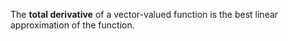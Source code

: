 The **total derivative** of a vector-valued function is the best linear approximation of the function.
